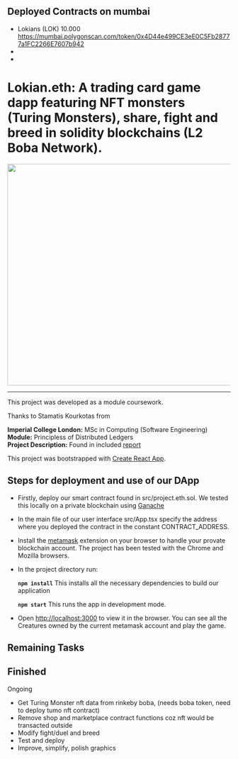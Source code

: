 ## Deployed Contracts on mumbai
* Lokians (LOK) 10.000 https://mumbai.polygonscan.com/token/0x4D44e499CE3eE0C5Fb28777a1FC2266E7607b942
* 
* 
# Lokian.eth: A trading card game dapp featuring NFT monsters (Turing Monsters), share, fight and breed in solidity blockchains (L2 Boba Network).

 <img src="./screenshots/project.eth.ss2.png" alt="" width="1000em" height="500em">

***

This project was developed as a module coursework.

Thanks to Stamatis Kourkotas from

**Imperial College London:** MSc in Computing (Software Engineering)<br />
**Module:** Principless of Distributed Ledgers<br />
**Project Description:** Found in included [report](./report.pdf)<br />

This project was bootstrapped with [Create React App](https://github.com/facebook/create-react-app).

## Steps for deployment and use of our DApp

- Firstly, deploy our smart contract found in src/project.eth.sol. We tested this locally on a private blockchain using [Ganache](https://www.trufflesuite.com/ganache)
- In the main file of our user interface src/App.tsx specify the address where you deployed the contract in the constant CONTRACT_ADDRESS.
- Install the [metamask](https://metamask.io/) extension on your browser to handle your provate blockchain account. The project has been tested with the Chrome and Mozilla browsers.
- In the project directory run:

    **`npm install`** This installs all the necessary dependencies to build our application
    
    **`npm start`** This runs the app in development mode.<br />

- Open [http://localhost:3000](http://localhost:3000) to view it in the browser. You can see all the Creatures owned by the current metamask account and play the game.

## Remaining Tasks

Finished
- 

Ongoing
- Get Turing Monster nft data from rinkeby boba, (needs boba token, need to deploy tumo nft contract)
- Remove shop and marketplace contract functions coz nft would be transacted outside
- Modify fight/duel and breed
- Test and deploy
- Improve, simplify, polish graphics





